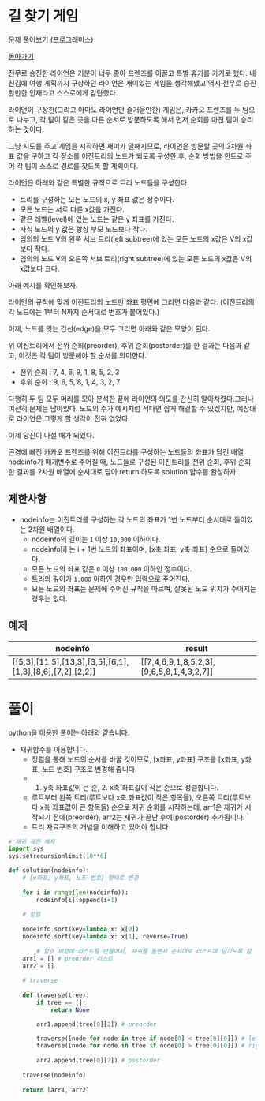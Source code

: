 # 길 찾기 게임

[문제 풀어보기 (프로그래머스)](https://programmers.co.kr/learn/courses/30/lessons/42892)

[돌아가기](/../alg/)

전무로 승진한 라이언은 기분이 너무 좋아 프렌즈를 이끌고 특별 휴가를 가기로 했다. 내친김에 여행 계획까지 구상하던 라이언은 재미있는 게임을 생각해냈고 역시 전무로 승진할만한 인재라고 스스로에게 감탄했다.

라이언이 구상한(그리고 아마도 라이언만 즐거울만한) 게임은, 카카오 프렌즈를 두 팀으로 나누고, 각 팀이 같은 곳을 다른 순서로 방문하도록 해서 먼저 순회를 마친 팀이 승리하는 것이다.

그냥 지도를 주고 게임을 시작하면 재미가 덜해지므로, 라이언은 방문할 곳의 2차원 좌표 값을 구하고 각 장소를 이진트리의 노드가 되도록 구성한 후, 순회 방법을 힌트로 주어 각 팀이 스스로 경로를 찾도록 할 계획이다.

라이언은 아래와 같은 특별한 규칙으로 트리 노드들을 구성한다.

- 트리를 구성하는 모든 노드의 x, y 좌표 값은 정수이다.
- 모든 노드는 서로 다른 x값을 가진다.
- 같은 레벨(level)에 있는 노드는 같은 y 좌표를 가진다.
- 자식 노드의 y 값은 항상 부모 노드보다 작다.
- 임의의 노드 V의 왼쪽 서브 트리(left subtree)에 있는 모든 노드의 x값은 V의 x값보다 작다.
- 임의의 노드 V의 오른쪽 서브 트리(right subtree)에 있는 모든 노드의 x값은 V의 x값보다 크다.

아래 예시를 확인해보자.

라이언의 규칙에 맞게 이진트리의 노드만 좌표 평면에 그리면 다음과 같다. (이진트리의 각 노드에는 1부터 N까지 순서대로 번호가 붙어있다.)



이제, 노드를 잇는 간선(edge)을 모두 그리면 아래와 같은 모양이 된다.



위 이진트리에서 전위 순회(preorder), 후위 순회(postorder)를 한 결과는 다음과 같고, 이것은 각 팀이 방문해야 할 순서를 의미한다.

- 전위 순회 : 7, 4, 6, 9, 1, 8, 5, 2, 3
- 후위 순회 : 9, 6, 5, 8, 1, 4, 3, 2, 7

다행히 두 팀 모두 머리를 모아 분석한 끝에 라이언의 의도를 간신히 알아차렸다.그러나 여전히 문제는 남아있다. 노드의 수가 예시처럼 적다면 쉽게 해결할 수 있겠지만, 예상대로 라이언은 그렇게 할 생각이 전혀 없었다.

이제 당신이 나설 때가 되었다.

곤경에 빠진 카카오 프렌즈를 위해 이진트리를 구성하는 노드들의 좌표가 담긴 배열 nodeinfo가 매개변수로 주어질 때, 노드들로 구성된 이진트리를 전위 순회, 후위 순회한 결과를 2차원 배열에 순서대로 담아 return 하도록 solution 함수를 완성하자.

## 제한사항

- nodeinfo는 이진트리를 구성하는 각 노드의 좌표가 1번 노드부터 순서대로 들어있는 2차원 배열이다.
    - nodeinfo의 길이는 `1` 이상 `10,000` 이하이다.
    - nodeinfo[i] 는 i + 1번 노드의 좌표이며, [x축 좌표, y축 좌표] 순으로 들어있다.
    - 모든 노드의 좌표 값은 `0` 이상 `100,000` 이하인 정수이다.
    - 트리의 깊이가 `1,000` 이하인 경우만 입력으로 주어진다.
    - 모든 노드의 좌표는 문제에 주어진 규칙을 따르며, 잘못된 노드 위치가 주어지는 경우는 없다.

## 예제

| nodeinfo | result |
| - | - |
| [[5,3],[11,5],[13,3],[3,5],[6,1],[1,3],[8,6],[7,2],[2,2]] | [[7,4,6,9,1,8,5,2,3],[9,6,5,8,1,4,3,2,7]] |

# 풀이

python을 이용한 풀이는 아래와 같습니다.

- 재귀함수를 이용합니다.
    - 정렬을 통해 노드의 순서를 바꿀 것이므로, [x좌표, y좌표] 구조를 [x좌표, y좌표, 노드 번호] 구조로 변경해 줍니다.
    - 1. y축 좌표값이 큰 순, 2. x축 좌표값이 작은 순으로 정렬합니다.
    - 루트부터 왼쪽 트리(루트보다 x축 좌표값이 작은 항목들), 오른쪽 트리(루트보다 x축 좌표값이 큰 항목들) 순으로 재귀 순회를 시작하는데, arr1은 재귀가 시작되기 전에(preorder), arr2는 재귀가 끝난 후에(postorder) 추가됩니다.
    - 트리 자료구조의 개념을 이해하고 있어야 합니다.

```python
# 재귀 제한 해제
import sys
sys.setrecursionlimit(10**6)

def solution(nodeinfo):
    # [x좌표, y좌표, 노드 번호] 형태로 변경
    
    for i in range(len(nodeinfo)):
        nodeinfo[i].append(i+1)
        
    # 정렬
    
    nodeinfo.sort(key=lambda x: x[0])
    nodeinfo.sort(key=lambda x: x[1], reverse=True)
    
		# 함수 바깥에 리스트를 만들어서, 재귀를 돌면서 순서대로 리스트에 담기도록 함
    arr1 = [] # preorder 리스트
    arr2 = []
    
    # traverse
    
    def traverse(tree):
        if tree == []:
            return None

        arr1.append(tree[0][2]) # preorder

        traverse([node for node in tree if node[0] < tree[0][0]]) # left
        traverse([node for node in tree if node[0] > tree[0][0]]) # right
        
        arr2.append(tree[0][2]) # postorder
        
    traverse(nodeinfo)
    
    return [arr1, arr2]
```